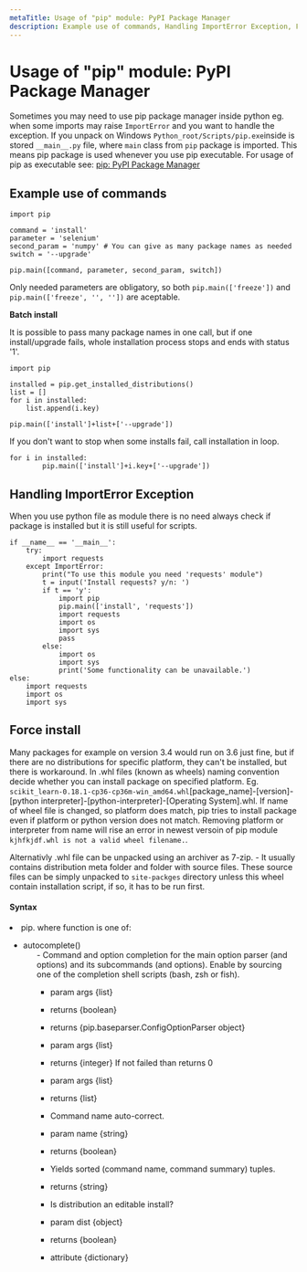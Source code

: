 ```yaml
---
metaTitle: Usage of "pip" module: PyPI Package Manager
description: Example use of commands, Handling ImportError Exception, Force install
---
```


# Usage of "pip" module: PyPI Package Manager


Sometimes you may need to use pip package manager inside python eg. when some imports may raise `ImportError` and you want to handle the exception. If you unpack on Windows `Python_root/Scripts/pip.exe`inside is stored `__main__.py` file, where `main` class from `pip` package is imported. This means pip package is used whenever you use pip executable. For usage of pip as executable see: [pip: PyPI Package Manager](https://stackoverflow.com/documentation/python/1781/pip-pypi-package-manage)



## Example use of commands


```
import pip

command = 'install'
parameter = 'selenium'
second_param = 'numpy' # You can give as many package names as needed
switch = '--upgrade'

pip.main([command, parameter, second_param, switch])

```

Only needed parameters are obligatory, so both `pip.main(['freeze'])` and `pip.main(['freeze', '', ''])` are aceptable.

**Batch install**

It is possible to pass many package names in one call, but if one install/upgrade fails, whole installation process stops and ends with status '1'.

```
import pip

installed = pip.get_installed_distributions()
list = []
for i in installed:
    list.append(i.key)

pip.main(['install']+list+['--upgrade'])

```

If you don't want to stop when some installs fail, call installation in loop.

```
for i in installed:
        pip.main(['install']+i.key+['--upgrade'])

```



## Handling ImportError Exception


When you use python file as module there is no need always check if package is installed but it is still useful for scripts.

```
if __name__ == '__main__':
    try:
        import requests
    except ImportError:
        print("To use this module you need 'requests' module")
        t = input('Install requests? y/n: ')
        if t == 'y':
            import pip
            pip.main(['install', 'requests'])
            import requests
            import os
            import sys
            pass
        else:
            import os
            import sys
            print('Some functionality can be unavailable.')
else:
    import requests
    import os
    import sys

```



## Force install


Many packages for example on version 3.4 would run on 3.6 just fine, but if there are no distributions for specific platform, they can't be installed, but there is workaround. In .whl files (known as wheels) naming convention decide whether you can install package on specified platform. Eg. `scikit_learn‑0.18.1‑cp36‑cp36m‑win_amd64.whl`[package_name]-[version]-[python interpreter]-[python-interpreter]-[Operating System].whl. If name of wheel file is changed, so platform does match, pip tries to install package even if platform or python version does not match. Removing platform or interpreter from name will rise an error in newest versoin of pip module `kjhfkjdf.whl is not a valid wheel filename.`.

Alternativly .whl file can be unpacked using an archiver as 7-zip. - It usually contains distribution meta folder and folder with source files. These source files can be simply unpacked to `site-packges` directory unless this wheel contain installation script, if so, it has to be run first.



#### Syntax


<li>pip.<function|attribute|class> where function is one of:
<ul>
<li>autocomplete()
<ul>
- Command and option completion for the main option parser (and options) and its subcommands (and options). Enable by sourcing one of the completion shell scripts (bash, zsh or fish).

- param args {list}
- returns {boolean}

- returns {pip.baseparser.ConfigOptionParser object}

- param args {list}
- returns {integer} If not failed than returns 0

- param args {list}

- returns {list}

- Command name auto-correct.
- param name {string}
- returns {boolean}

- Yields sorted (command name, command summary) tuples.

- returns {string}

- Is distribution an editable install?
- param dist {object}
- returns {boolean}

- attribute {dictionary}

